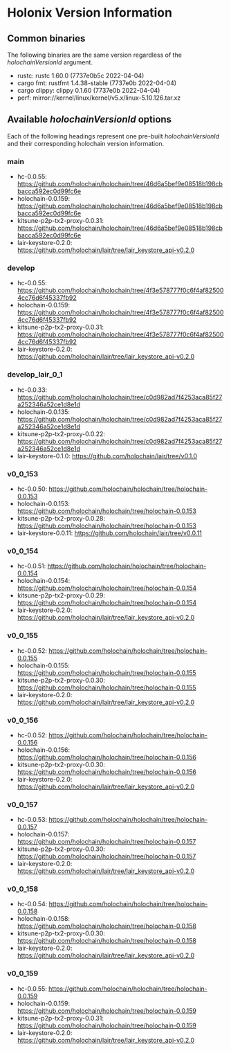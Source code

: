 # Holonix Version Information

## Common binaries
The following binaries are the same version regardless of the _holochainVersionId_ argument.

- rustc: rustc 1.60.0 (7737e0b5c 2022-04-04)
- cargo fmt: rustfmt 1.4.38-stable (7737e0b 2022-04-04)
- cargo clippy: clippy 0.1.60 (7737e0b 2022-04-04)
- perf: mirror://kernel/linux/kernel/v5.x/linux-5.10.126.tar.xz

## Available _holochainVersionId_ options
Each of the following headings represent one pre-built _holochainVersionId_ and their corresponding holochain version information.

### main
- hc-0.0.55: https://github.com/holochain/holochain/tree/46d6a5bef9e08518b198cbbacca592ec0d99fc6e
- holochain-0.0.159: https://github.com/holochain/holochain/tree/46d6a5bef9e08518b198cbbacca592ec0d99fc6e
- kitsune-p2p-tx2-proxy-0.0.31: https://github.com/holochain/holochain/tree/46d6a5bef9e08518b198cbbacca592ec0d99fc6e
- lair-keystore-0.2.0: https://github.com/holochain/lair/tree/lair_keystore_api-v0.2.0

### develop
- hc-0.0.55: https://github.com/holochain/holochain/tree/4f3e578777f0c6f4af825004cc76d6f45337fb92
- holochain-0.0.159: https://github.com/holochain/holochain/tree/4f3e578777f0c6f4af825004cc76d6f45337fb92
- kitsune-p2p-tx2-proxy-0.0.31: https://github.com/holochain/holochain/tree/4f3e578777f0c6f4af825004cc76d6f45337fb92
- lair-keystore-0.2.0: https://github.com/holochain/lair/tree/lair_keystore_api-v0.2.0

### develop_lair_0_1
- hc-0.0.33: https://github.com/holochain/holochain/tree/c0d982ad7f4253aca85f27a252346a52ce1d8e1d
- holochain-0.0.135: https://github.com/holochain/holochain/tree/c0d982ad7f4253aca85f27a252346a52ce1d8e1d
- kitsune-p2p-tx2-proxy-0.0.22: https://github.com/holochain/holochain/tree/c0d982ad7f4253aca85f27a252346a52ce1d8e1d
- lair-keystore-0.1.0: https://github.com/holochain/lair/tree/v0.1.0

### v0_0_153
- hc-0.0.50: https://github.com/holochain/holochain/tree/holochain-0.0.153
- holochain-0.0.153: https://github.com/holochain/holochain/tree/holochain-0.0.153
- kitsune-p2p-tx2-proxy-0.0.28: https://github.com/holochain/holochain/tree/holochain-0.0.153
- lair-keystore-0.0.11: https://github.com/holochain/lair/tree/v0.0.11

### v0_0_154
- hc-0.0.51: https://github.com/holochain/holochain/tree/holochain-0.0.154
- holochain-0.0.154: https://github.com/holochain/holochain/tree/holochain-0.0.154
- kitsune-p2p-tx2-proxy-0.0.29: https://github.com/holochain/holochain/tree/holochain-0.0.154
- lair-keystore-0.2.0: https://github.com/holochain/lair/tree/lair_keystore_api-v0.2.0

### v0_0_155
- hc-0.0.52: https://github.com/holochain/holochain/tree/holochain-0.0.155
- holochain-0.0.155: https://github.com/holochain/holochain/tree/holochain-0.0.155
- kitsune-p2p-tx2-proxy-0.0.30: https://github.com/holochain/holochain/tree/holochain-0.0.155
- lair-keystore-0.2.0: https://github.com/holochain/lair/tree/lair_keystore_api-v0.2.0

### v0_0_156
- hc-0.0.52: https://github.com/holochain/holochain/tree/holochain-0.0.156
- holochain-0.0.156: https://github.com/holochain/holochain/tree/holochain-0.0.156
- kitsune-p2p-tx2-proxy-0.0.30: https://github.com/holochain/holochain/tree/holochain-0.0.156
- lair-keystore-0.2.0: https://github.com/holochain/lair/tree/lair_keystore_api-v0.2.0

### v0_0_157
- hc-0.0.53: https://github.com/holochain/holochain/tree/holochain-0.0.157
- holochain-0.0.157: https://github.com/holochain/holochain/tree/holochain-0.0.157
- kitsune-p2p-tx2-proxy-0.0.30: https://github.com/holochain/holochain/tree/holochain-0.0.157
- lair-keystore-0.2.0: https://github.com/holochain/lair/tree/lair_keystore_api-v0.2.0

### v0_0_158
- hc-0.0.54: https://github.com/holochain/holochain/tree/holochain-0.0.158
- holochain-0.0.158: https://github.com/holochain/holochain/tree/holochain-0.0.158
- kitsune-p2p-tx2-proxy-0.0.30: https://github.com/holochain/holochain/tree/holochain-0.0.158
- lair-keystore-0.2.0: https://github.com/holochain/lair/tree/lair_keystore_api-v0.2.0

### v0_0_159
- hc-0.0.55: https://github.com/holochain/holochain/tree/holochain-0.0.159
- holochain-0.0.159: https://github.com/holochain/holochain/tree/holochain-0.0.159
- kitsune-p2p-tx2-proxy-0.0.31: https://github.com/holochain/holochain/tree/holochain-0.0.159
- lair-keystore-0.2.0: https://github.com/holochain/lair/tree/lair_keystore_api-v0.2.0

